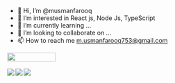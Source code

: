 - 👋 Hi, I’m @musmanfarooq
- 👀 I’m interested in React js, Node Js, TypeScript
- 🌱 I’m currently learning ...
- 💞️ I’m looking to collaborate on ...
- 📫 How to reach me m.usmanfarooq753@gmail.com

<div style="display: flex; align-item: center">
<!--   <img align="left" width="47%" src="https://github-readme-stats.vercel.app/api?username=musmanfarooq&show_icons=true&theme=radical" /> -->
  <img align="left" width="47%" src="https://github-readme-stats.vercel.app/api/top-langs/?username=musmanfarooq&layout=compact"/>
</div>
<br/>
<img align="left" src="https://img.shields.io/badge/node.js-6DA55F?style=for-the-badge&logo=node.js&logoColor=white"/>
<img align="left" src="https://img.shields.io/badge/javascript-%23323330.svg?style=for-the-badge&logo=javascript&logoColor=%23F7DF1E"/>
<img src="https://img.shields.io/badge/typescript-%23007ACC.svg?style=for-the-badge&logo=typescript&logoColor=white"/>

<!---
musmanfarooq/musmanfarooq is a ✨ special ✨ repository because its `README.md` (this file) appears on your GitHub profile.
You can click the Preview link to take a look at your changes.
--->
